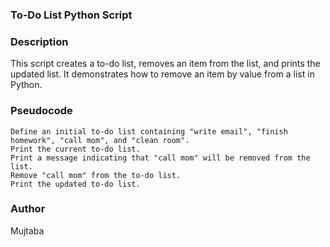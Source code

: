 ### **To-Do List Python Script**

### Description

This script creates a to-do list, removes an item from the list, and prints the updated list. It demonstrates how to remove an item by value from a list in Python.

### Pseudocode

    Define an initial to-do list containing "write email", "finish homework", "call mom", and "clean room".
    Print the current to-do list.
    Print a message indicating that "call mom" will be removed from the list.
    Remove "call mom" from the to-do list.
    Print the updated to-do list.

### Author

Mujtaba
